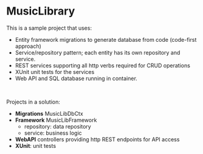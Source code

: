 # MusicLibrary

This is a sample project that uses:
- Entity framework migrations to generate database from code (code-first approach)
- Service/repository pattern; each entity has its own repository and service. 
- REST services supporting all http verbs required for CRUD operations
- XUnit unit tests for the services
- Web API and SQL database running in container. 
<br/>

Projects in a solution: 

- **Migrations** MusicLibDbCtx		
- **Framework** MusicLibFramework
	- repository: data repository
	- service: business logic
- **WebAPI** controllers providing http REST endpoints for API access
- **XUnit**: unit tests
